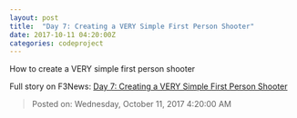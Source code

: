 ```yaml
---
layout: post
title:  "Day 7: Creating a VERY Simple First Person Shooter"
date: 2017-10-11 04:20:00Z
categories: codeproject
---
```


How to create a VERY simple first person shooter


Full story on F3News: [Day 7: Creating a VERY Simple First Person Shooter](http://www.f3nws.com/n/fHQtaD)

> Posted on: Wednesday, October 11, 2017 4:20:00 AM

